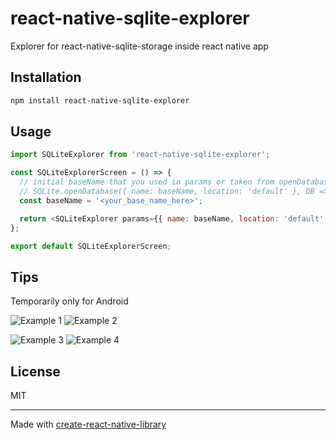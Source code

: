 # react-native-sqlite-explorer

Explorer for react-native-sqlite-storage inside react native app

## Installation

```sh
npm install react-native-sqlite-explorer
```

## Usage

```js
import SQLiteExplorer from 'react-native-sqlite-explorer';

const SQLiteExplorerScreen = () => {
  // initial baseName that you used in params or taken from openDatabase success callback:
  // SQLite.openDatabase({ name: baseName, location: 'default' }, DB => { DB.dbname <-- your baseName also here
  const baseName = '<your_base_name_here>';

  return <SQLiteExplorer params={{ name: baseName, location: 'default' }} />;
};

export default SQLiteExplorerScreen;
```

## Tips

Temporarily only for Android

![Example 1](/src/assets/example-1.png)
![Example 2](/src/assets/example-2.png)

![Example 3](/src/assets/example-3.png)
![Example 4](/src/assets/example-4.png)

## License

MIT

---

Made with [create-react-native-library](https://github.com/callstack/react-native-builder-bob)
